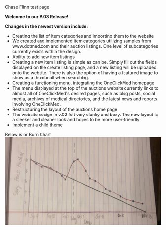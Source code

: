 Chase Flinn test page

<b>Welcome to our V.03 Release!</b>

<b>Changes in the newest version include:</b>
<ul>
<li>Creating the list of item categories and importing them to the website</li>

<li>We created and implemented item categories utilizing samples from www.dotmed.com and their auction listings. One level of subcategories currently exists within the design.</li>

<li>Ability to add new item listings</li>

<li>Creating a new item listing is simple as can be. Simply fill out the fields displayed on the create listing page, and a new listing will be uploaded onto the website. There is also the option of having a featured image to show as a thumbnail when searching. </li>

<li>Creating a functioning menu, integrating the OneClickMed homepage </li>

<li>The menu displayed at the top of the auctions website currently links to almost all of OneClickMed's desired pages, such as blog posts, social media, archives of medical directories, and the latest news and reports involving OneClickMed. </li>

<li>Restructuring the layout of the auctions home page </li>

<li>The website design in v.02 felt very clunky and boxy. The new layout is a sleeker and cleaner look and hopes to be more user-friendly. </li>

<li>Implement a child theme</li>
</ul>


Below is or Burn Chart
<img src="pictures/BurnChart.jpg" alt="Burn Chart"/>
